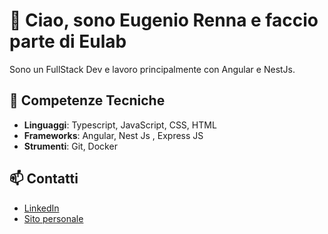 # 👋 Ciao, sono Eugenio Renna e faccio parte di Eulab

Sono un FullStack Dev e lavoro principalmente con Angular e NestJs.

## 🔧 Competenze Tecniche
- **Linguaggi**: Typescript, JavaScript, CSS, HTML
- **Frameworks**: Angular, Nest Js , Express JS
- **Strumenti**: Git, Docker


## 📫 Contatti
- [LinkedIn](https://www.linkedin.com/in/eugenio-renna-653a75a9/)
- [Sito personale](https://web-eulab.web.app/home)


<!---
Eulab-EugenioRenna/Eulab-EugenioRenna is a ✨ special ✨ repository because its `README.md` (this file) appears on your GitHub profile.
You can click the Preview link to take a look at your changes.
--->
